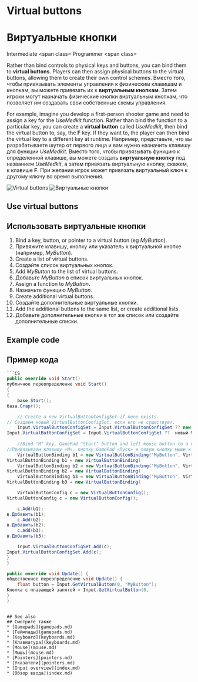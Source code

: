 # Virtual buttons
# Виртуальные кнопки

<span class="label label-doc-level">Intermediate</span>
<span class=
<span class="label label-doc-audience">Programmer</span>
<span class=

Rather than bind controls to physical keys and buttons, you can bind them to **virtual buttons**. Players can then assign physical buttons to the virtual buttons, allowing them to create their own control schemes.
Вместо того, чтобы привязывать элементы управления к физическим клавишам и кнопкам, вы можете привязать их к **виртуальным кнопкам**.  Затем игроки могут назначать физические кнопки виртуальным кнопкам, что позволяет им создавать свои собственные схемы управления.

For example, imagine you develop a first-person shooter game and need to assign a key for the _UseMedkit_ function. Rather than bind the function to a particular key, you can create a **virtual button** called _UseMedkit_, then bind the virtual button to, say, the **F** key. If they want to, the player can then bind the virtual key to a different key at runtime.
Например, представьте, что вы разрабатываете шутер от первого лица и вам нужно назначить клавишу для функции _UseMedkit_.  Вместо того, чтобы привязывать функцию к определенной клавише, вы можете создать **виртуальную кнопку** под названием _UseMedkit_, а затем привязать виртуальную кнопку, скажем, к клавише **F**.  При желании игрок может привязать виртуальный ключ к другому ключу во время выполнения.

![Virtual buttons](media/index-how-virtual-buttons-work.png)
![Виртуальные кнопки](media/index-how-virtual-buttons-work.png)

## Use virtual buttons
## Использовать виртуальные кнопки

1. Bind a key, button, or pointer to a virtual button (eg _MyButton_).
1. Привяжите клавишу, кнопку или указатель к виртуальной кнопке (например, _MyButton_).
2. Create a list of virtual buttons.
2. Создайте список виртуальных кнопок.
3. Add _MyButton_ to the list of virtual buttons.
3. Добавьте _MyButton_ в список виртуальных кнопок.
4. Assign a function to _MyButton_.
4. Назначьте функцию _MyButton_.
5. Create additional virtual buttons.
5. Создайте дополнительные виртуальные кнопки.
6. Add the additional buttons to the same list, or create additional lists.
6. Добавьте дополнительные кнопки в тот же список или создайте дополнительные списки.

## Example code
## Пример кода

```cs
```CS
public override void Start()
публичное переопределение void Start()
{
{
    base.Start();
база.Старт();

    // Create a new VirtualButtonConfigSet if none exists. 
// Создаем новый VirtualButtonConfigSet, если его не существует.
    Input.VirtualButtonConfigSet = Input.VirtualButtonConfigSet ?? new VirtualButtonConfigSet();
Input.VirtualButtonConfigSet = Input.VirtualButtonConfigSet ??  новый VirtualButtonConfigSet();
    
    //Bind "M" key, GamePad "Start" button and left mouse button to a virtual button "MyButton".
//Привязываем клавишу «M», кнопку GamePad «Пуск» и левую кнопку мыши к виртуальной кнопке «MyButton».
    VirtualButtonBinding b1 = new VirtualButtonBinding("MyButton", VirtualButton.Keyboard.M);
VirtualButtonBinding b1 = new VirtualButtonBinding(
    VirtualButtonBinding b2 = new VirtualButtonBinding("MyButton", VirtualButton.GamePad.Start);
VirtualButtonBinding b2 = new VirtualButtonBinding(
    VirtualButtonBinding b3 = new VirtualButtonBinding("MyButton", VirtualButton.Mouse.Left);
VirtualButtonBinding b3 = new VirtualButtonBinding(

    VirtualButtonConfig c = new VirtualButtonConfig();
VirtualButtonConfig c = new VirtualButtonConfig();

    c.Add(b1);
в.Добавить(b1);
    c.Add(b2);
в.Добавить(b2);
    c.Add(b3);
в.Добавить(b3);

    Input.VirtualButtonConfigSet.Add(c);
Input.VirtualButtonConfigSet.Add(c);
}
}

public override void Update() {
общественное переопределение void Update() {
    float button = Input.GetVirtualButton(0, "MyButton");
Кнопка с плавающей запятой = Input.GetVirtualButton(0, 
}
}
```
```

## See also
## Смотрите также
* [Gamepads](gamepads.md)
* [Геймпады](gamepads.md)
* [Keyboard](keyboards.md)
* [Клавиатура](keyboards.md)
* [Mouse](mouse.md)
* [Мышь](mouse.md)
* [Pointers](pointers.md)
* [Указатели](pointers.md)
* [Input overview](index.md)
* [Обзор ввода](index.md)
